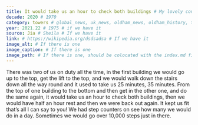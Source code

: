 ```yaml
---
title: It would take us an hour to check both buildings # My lovely content
decade: 2020 # 1970
category: towers # global_news, uk_news, oldham_news, oldham_history, towers, surrounding_estate # Always exactly one category
year: 2021.22 # 1975 # if we have it
source: Jia # Sheila # If we have it
link: # https://wikipedia.org/dsdsadsa # If we have it
image_alt: # If there is one
image_caption: # If there is one
image_path: # If there is one, should be colocated with the index.md file in the folder
---
```


There was two of us on duty all the time, in the first building we would go up to the top, get the lift to the top, and we would walk down the stairs down all the way round and it used to take us 25 minutes, 35 minutes. From the top of one building to the bottom and then get in the other one, and do the same again, it would take us an hour to check both buildings, then we would have half an hour rest and then we were back out again. It kept us fit that’s all I can say to you! We had step counters on see how many we would do in a day. Sometimes we would go over 10,000 steps just in there.
